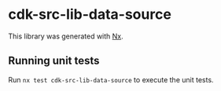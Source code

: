 # cdk-src-lib-data-source

This library was generated with [Nx](https://nx.dev).

## Running unit tests

Run `nx test cdk-src-lib-data-source` to execute the unit tests.
